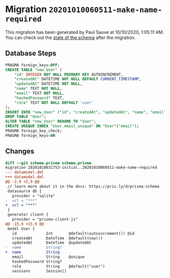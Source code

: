 # Migration `20201010060511-make-name-required`

This migration has been generated by Paul Sauve at 10/10/2020, 1:05:11 AM.
You can check out the [state of the schema](./schema.prisma) after the migration.

## Database Steps

```sql
PRAGMA foreign_keys=OFF;
CREATE TABLE "new_User" (
    "id" INTEGER NOT NULL PRIMARY KEY AUTOINCREMENT,
    "createdAt" DATETIME NOT NULL DEFAULT CURRENT_TIMESTAMP,
    "updatedAt" DATETIME NOT NULL,
    "name" TEXT NOT NULL,
    "email" TEXT NOT NULL,
    "hashedPassword" TEXT,
    "role" TEXT NOT NULL DEFAULT 'user'
);
INSERT INTO "new_User" ("id", "createdAt", "updatedAt", "name", "email", "hashedPassword", "role") SELECT "id", "createdAt", "updatedAt", "name", "email", "hashedPassword", "role" FROM "User";
DROP TABLE "User";
ALTER TABLE "new_User" RENAME TO "User";
CREATE UNIQUE INDEX "User.email_unique" ON "User"("email");
PRAGMA foreign_key_check;
PRAGMA foreign_keys=ON
```

## Changes

```diff
diff --git schema.prisma schema.prisma
migration 20201010031753-initial..20201010060511-make-name-required
--- datamodel.dml
+++ datamodel.dml
@@ -2,9 +2,9 @@
 // learn more about it in the docs: https://pris.ly/d/prisma-schema
 datasource db {
   provider = "sqlite"
-  url = "***"
+  url = "***"
 }
 generator client {
   provider = "prisma-client-js"
@@ -15,9 +15,9 @@
 model User {
   id             Int       @default(autoincrement()) @id
   createdAt      DateTime  @default(now())
   updatedAt      DateTime  @updatedAt
-  name           String?
+  name           String
   email          String    @unique
   hashedPassword String?
   role           String    @default("user")
   sessions       Session[]
```


